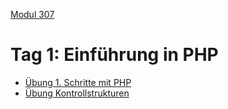  [Modul 307](/ilv.307)
 
# Tag 1: Einführung in PHP

- [Übung 1. Schritte mit PHP](/ilv.307/01-modul-307/01-erste-schritte-uebung)
- [Übung Kontrollstrukturen](/ilv.307/01-modul-307/02-kontrollstrukturen-uebung)
<!--stackedit_data:
eyJoaXN0b3J5IjpbLTExNDU4MDkwMzUsLTExNDU4MDkwMzVdfQ
==
-->
